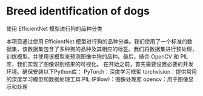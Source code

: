 # Breed identification of dogs
 使用 EfficientNet 模型进行狗的品种分类
 
本项目通过使用 EfficientNet 模型进行狗的品种分类。我们使用了一个标准的数据集，该数据集包含了多种狗的品种及其相应的标签。我们将数据集进行预处理，训练模型，并使用该模型来预测图像中狗的品种。最后，结合 OpenCV 和 PIL 库，我们实现了图像识别结果的可视化。
在开始之前，首先需要设置必要的开发环境。确保安装以下Python库：
PyTorch：深度学习框架
torchvision：提供常用的深度学习模型和数据处理工具
PIL (Pillow)：图像处理库
opencv：用于图像显示和处理
